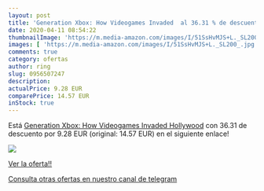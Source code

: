 ```yaml
---
layout: post
title: 'Generation Xbox: How Videogames Invaded  al 36.31 % de descuento'
date: 2020-04-11 08:54:22
thumbnailImage: 'https://m.media-amazon.com/images/I/51SsHvMJS+L._SL200_.jpg'
images: [ 'https://m.media-amazon.com/images/I/51SsHvMJS+L._SL200_.jpg' ]
comments: true
category: ofertas
author: ring
slug: 0956507247
description:
actualPrice: 9.28 EUR
comparePrice: 14.57 EUR
inStock: true
---
```


Está [Generation Xbox: How Videogames Invaded Hollywood](https://www.amazon.com/dp/0956507247/?tag=redken08-20) con 36.31 de descuento por 9.28 EUR (original: 14.57 EUR) en el siguiente enlace!

[![](https://m.media-amazon.com/images/I/51SsHvMJS+L._SL200_.jpg)](https://www.amazon.com/dp/0956507247/?tag=redken08-20)

[Ver la oferta!!](https://www.amazon.com/dp/0956507247/?tag=redken08-20)

[Consulta otras ofertas en nuestro canal de telegram](https://t.me/s/ofertas25)
